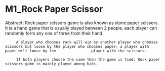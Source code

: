 # M1_Rock Paper Scissor

Abstract:
         Rock paper scissors game is also known as stone paper scissors. It is a hand game that is usually played between 2 people, each player can randomly form any one          of three from their hand.

         A player who chooses rock will win by another player who chooses scissors but loose by the player who chooses paper; a player with paper will loose by the                player with the scissors.

         If both players choose the same then the game is tied. Rock paper scissors game is mainly played among kids.
